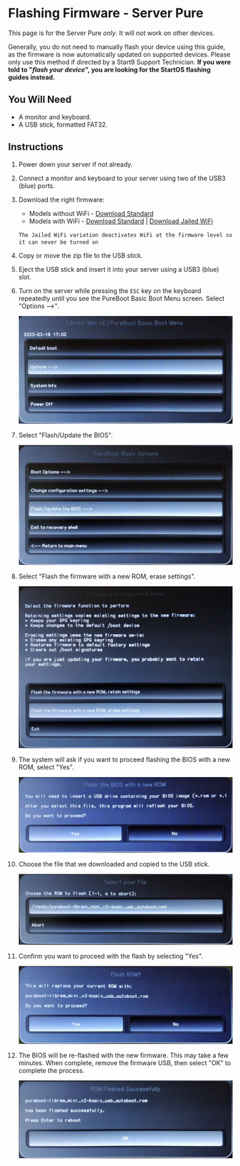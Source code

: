 # Flashing Firmware - Server Pure

This page is for the Server Pure _only_. It will not work on other devices.

Generally, you do not need to manually flash your device using this guide, as the firmware is now automatically updated on supported devices. Please only use this method if directed by a Start9 Support Technician. **If you were told to "_flash your device_", you are looking for the StartOS flashing guides instead.**

## You Will Need

- A monitor and keyboard.
- A USB stick, formatted FAT32.

## Instructions

1. Power down your server if not already.

1. Connect a monitor and keyboard to your server using two of the USB3 (blue) ports.

1. Download the right firmware:

   - Models without WiFi - <a href="https://source.puri.sm/firmware/releases/-/blob/75631ad6dcf7e6ee73e06a517ac7dc4e017518b7/librem_mini_v2/custom/pureboot-librem_mini_v2-basic_usb_autoboot-Release-29.zip" target="_blank">Download Standard</a>
   - Models with WiFi - <a href="https://source.puri.sm/firmware/releases/-/blob/75631ad6dcf7e6ee73e06a517ac7dc4e017518b7/librem_mini_v2/custom/pureboot-librem_mini_v2-basic_usb_autoboot-Release-29.zip" target="_blank">Download Standard</a> | <a href="https://source.puri.sm/firmware/releases/-/blob/75631ad6dcf7e6ee73e06a517ac7dc4e017518b7/librem_mini_v2/custom/pureboot-librem_mini_v2-basic_usb_autoboot_blob_jail-Release-29.zip" target="_blank">Download Jailed WiFi</a>

   ```admonish note
   The Jailed WiFi variation deactivates WiFi at the firmware level so it can never be turned on
   ```

1. Copy or move the zip file to the USB stick.

1. Eject the USB stick and insert it into your server using a USB3 (blue) slot.

1. Turn on the server while pressing the `ESC` key on the keyboard repeatedly until you see the PureBoot Basic Boot Menu screen. Select "Options -->".

   ![step 1](./assets/pure-1.jpg)

1. Select "Flash/Update the BIOS".

   ![step 2](./assets/pure-2.jpg)

1. Select "Flash the firmware with a new ROM, erase settings".

   ![step 3](./assets/pure-3.jpg)

1. The system will ask if you want to proceed flashing the BIOS with a new ROM, select "Yes".

   ![step 4](./assets/pure-4.jpg)

1. Choose the file that we downloaded and copied to the USB stick.

   ![step 5](./assets/pure-5.jpg)

1. Confirm you want to proceed with the flash by selecting "Yes".

   ![step 6](./assets/pure-6.jpg)

1. The BIOS will be re-flashed with the new firmware. This may take a few minutes. When complete, remove the firmware USB, then select "OK" to complete the process.

   ![step 7](./assets/pure-7.jpg)
